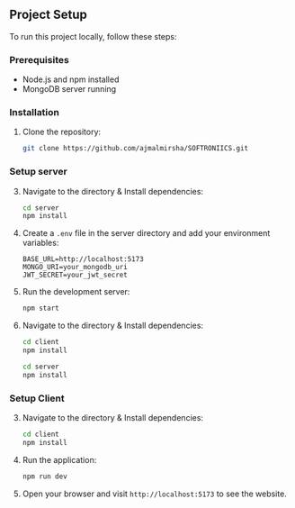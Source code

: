
## Project Setup

To run this project locally, follow these steps:

### Prerequisites

- Node.js and npm installed
- MongoDB server running

### Installation

1. Clone the repository:

    ```bash
    git clone https://github.com/ajmalmirsha/SOFTRONIICS.git
    ```
    
### Setup server

3. Navigate to the directory & Install dependencies:

      ```bash
    cd server
    npm install
    ```
4. Create a `.env` file in the server directory and add your environment variables:

    ```env
    BASE_URL=http://localhost:5173
    MONGO_URI=your_mongodb_uri
    JWT_SECRET=your_jwt_secret
    ```
5. Run the development server:

    ```bash
    npm start
    ```


3. Navigate to the directory & Install dependencies:

    ```bash
    cd client
    npm install
    ```

      ```bash
    cd server
    npm install
    ```

### Setup Client

3. Navigate to the directory & Install dependencies:

      ```bash
    cd client
    npm install
    ```

4. Run the application:

    ```bash
    npm run dev
    ```

5. Open your browser and visit `http://localhost:5173` to see the website.
